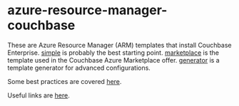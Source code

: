 # azure-resource-manager-couchbase

These are Azure Resource Manager (ARM) templates that install Couchbase Enterprise.  [simple](simple) is probably the best starting point.  [marketplace](marketplace) is the template used in the Couchbase Azure Marketplace offer. [generator](generator) is a template generator for advanced configurations.

Some best practices are covered [here](documentation/bestPractices.md).

Useful links are [here](https://github.com/couchbase-partners/links/blob/master/microsoft.md).

